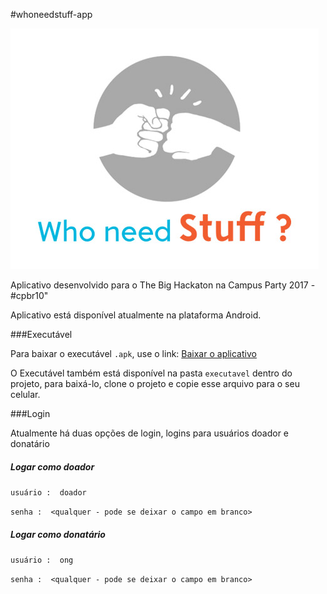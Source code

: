 #whoneedstuff-app 

![](logo.jpg)

Aplicativo desenvolvido para o The Big Hackaton na Campus Party 2017 - #cpbr10"

Aplicativo está disponível atualmente na plataforma Android.


###Executável

Para baixar o executável `.apk`, use o link: [Baixar o aplicativo](https://drive.google.com/file/d/0B4d4_SUk6fVQY1UtV3ZIQ0ltTTg/view)

O Executável também está disponível na pasta  `executavel` dentro do projeto, 
para baixá-lo, clone o projeto e copie esse arquivo para o seu celular.


###Login

Atualmente há duas opções de login, logins para usuários doador e donatário

##### Logar como doador
`usuário :  doador`

`senha :  <qualquer - pode se deixar o campo em branco>`


##### Logar como donatário
`usuário :  ong`

`senha :  <qualquer - pode se deixar o campo em branco>`



